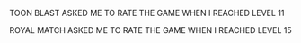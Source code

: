 TOON BLAST ASKED ME TO RATE THE GAME
WHEN I REACHED LEVEL 11


ROYAL MATCH ASKED ME TO RATE THE GAME
WHEN I REACHED LEVEL 15